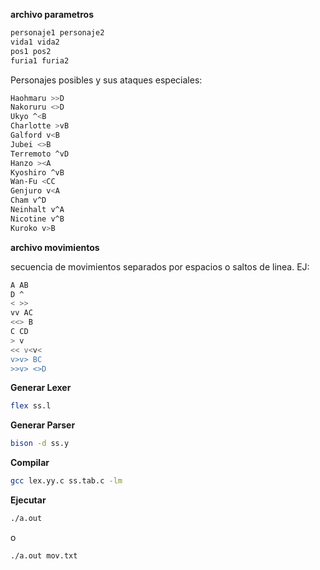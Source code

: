 **archivo parametros**

```bash
personaje1 personaje2
vida1 vida2
pos1 pos2
furia1 furia2
```
Personajes posibles y sus ataques especiales:
```bash
Haohmaru >>D
Nakoruru <>D
Ukyo ^<B
Charlotte >vB 
Galford v<B
Jubei <>B
Terremoto ^vD 
Hanzo ><A
Kyoshiro ^vB
Wan-Fu <CC
Genjuro v<A
Cham v^D
Neinhalt v^A
Nicotine v^B
Kuroko v>B
```
**archivo movimientos**

secuencia de movimientos separados por espacios o saltos de linea.
EJ:

```bash
A AB 
D ^
< >>
vv AC
<<> B
C CD
> v
<< v<v<
v>v> BC
>>v> <>D
```

**Generar Lexer**
```bash
flex ss.l
```
**Generar Parser**
```bash
bison -d ss.y
```
**Compilar**
```bash
gcc lex.yy.c ss.tab.c -lm
```
**Ejecutar**
```bash
./a.out
```
o
```bash
./a.out mov.txt
```
